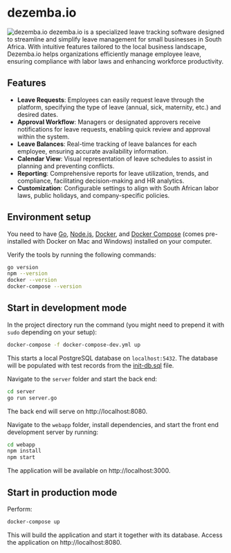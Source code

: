 # dezemba.io

![dezemba.io]("webapp/src/assets/svg/Readme-banner.svg")
dezemba.io is a specialized leave tracking software designed to streamline and simplify leave management for small businesses in South Africa. With intuitive features tailored to the local business landscape, Dezemba.io helps organizations efficiently manage employee leave, ensuring compliance with labor laws and enhancing workforce productivity.

## Features

- **Leave Requests**: Employees can easily request leave through the platform, specifying the type of leave (annual, sick, maternity, etc.) and desired dates.
- **Approval Workflow**: Managers or designated approvers receive notifications for leave requests, enabling quick review and approval within the system.
- **Leave Balances**: Real-time tracking of leave balances for each employee, ensuring accurate availability information.
- **Calendar View**: Visual representation of leave schedules to assist in planning and preventing conflicts.
- **Reporting**: Comprehensive reports for leave utilization, trends, and compliance, facilitating decision-making and HR analytics.
- **Customization**: Configurable settings to align with South African labor laws, public holidays, and company-specific policies.

## Environment setup

You need to have [Go](https://golang.org/),
[Node.js](https://nodejs.org/),
[Docker](https://www.docker.com/), and
[Docker Compose](https://docs.docker.com/compose/)
(comes pre-installed with Docker on Mac and Windows)
installed on your computer.

Verify the tools by running the following commands:

```sh
go version
npm --version
docker --version
docker-compose --version
```

## Start in development mode

In the project directory run the command (you might
need to prepend it with `sudo` depending on your setup):

```sh
docker-compose -f docker-compose-dev.yml up
```

This starts a local PostgreSQL database on `localhost:5432`.
The database will be populated with test records from the
[init-db.sql](init-db.sql) file.

Navigate to the `server` folder and start the back end:

```sh
cd server
go run server.go
```

The back end will serve on http://localhost:8080.

Navigate to the `webapp` folder, install dependencies,
and start the front end development server by running:

```sh
cd webapp
npm install
npm start
```

The application will be available on http://localhost:3000.

## Start in production mode

Perform:

```sh
docker-compose up
```

This will build the application and start it together with
its database. Access the application on http://localhost:8080.
